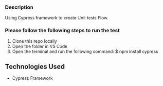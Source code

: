 ### Description
Using Cypress framework to create Unit tests Flow.


### Please follow the following steps to run the test
1. Clone this repo locally
2. Open the folder in VS Code
3. Open the terminal and run the following command: $ npm install cypress


## Technologies Used
- Cypress Framework